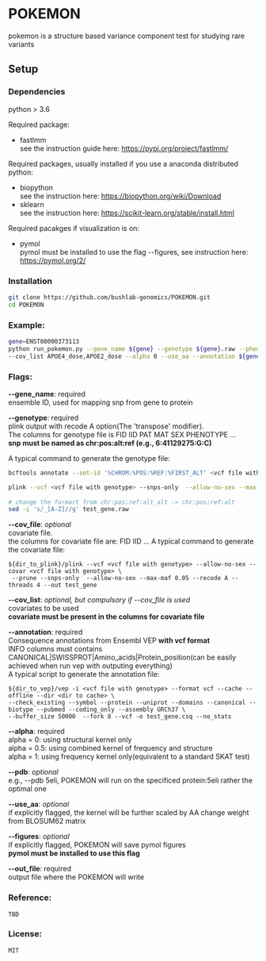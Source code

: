 # POKEMON
pokemon is a structure based variance component test for studying rare variants

## Setup
### Dependencies
python > 3.6  

Required package:
- fastlmm  
see the instruction guide here: https://pypi.org/project/fastlmm/  

Required packages, usually installed if you use a anaconda distributed python:
- biopython  
see the instruction here: https://biopython.org/wiki/Download
- sklearn   
see the instruction here: https://scikit-learn.org/stable/install.html

Required pacakges if visualization is on:  
-  pymol   
pymol must be installed to use the flag --figures, see instruction here: https://pymol.org/2/  

### Installation
```bash
git clone https://github.com/bushlab-genomics/POKEMON.git  
cd POKEMON 
```
### Example:
```bash
gene=ENST00000373113
python run_pokemon.py --gene_name ${gene} --genotype ${gene}.raw --phenotype test.pheno --cov_file test.cov \
--cov_list APOE4_dose,APOE2_dose --alpha 0 --use_aa --annotation ${gene}.csq --out_file results
```
### Flags:
**--gene_name**: required  
   ensemble ID, used for mapping snp from gene to protein  
   
**--genotype**: required  
   plink output with recode A option(The 'transpose' modifier).    
   The columns for genotype file is FID IID PAT MAT SEX PHENOTYPE <snp1> ... <snp2>    
   **snp must be named as chr:pos:alt:ref (e.g., 6:41129275:G:C)**
  
   A typical command to generate the genotype file:
```bash
bcftools annotate --set-id '%CHROM:%POS:%REF:%FIRST_ALT' <vcf file with genotype>  

plink --vcf <vcf file with genotype> --snps-only  --allow-no-sex --max-maf 0.05 --recode A --threads 4 --out test_gene
   
# change the formart from chr:pos:ref:alt_alt -> chr:pos:ref:alt
sed -i 's/_[A-Z]//g' test_gene.raw
```
   
**--cov_file**:  *optional*   
    covariate file.  
    the columns for covariate file are: FID IID <cov1> ... <cov2>
    A typical command to generate the covariate file:  

``` 
${dir_to_plink}/plink --vcf <vcf file with genotype> --allow-no-sex --covar <vcf file with genotype> \  
 --prune --snps-only  --allow-no-sex --max-maf 0.05 --recode A --threads 4 --out test_gene 
```

**--cov_list**: *optional, but compulsory if --cov_file is used*   
    covariates to be used  
    **covariate must be present in the columns for covariate file**  
 
**--annotation**: required  
    Consequence annotations from Ensembl VEP __with vcf format__  
    INFO columns must contains CANONICAL|SWISSPROT|Amino_acids|Protein_position(can be easily achieved when run vep with outputing everything)    
    A typical script to generate the annotation file:  

```    
${dir_to_vep}/vep -i <vcf file with genotype> --format vcf --cache --offline --dir <dir to cache> \
--check_existing --symbol --protein --uniprot --domains --canonical --biotype --pubmed --coding_only --assembly GRCh37 \
--buffer_size 50000  --fork 8 --vcf -o test_gene.csq --no_stats
```
    
**--alpha**:  required    
    alpha = 0: using structural kernel only  
    alpha = 0.5: using combined kernel of frequency and structure  
    alpha = 1: using frequency kernel only(equivalent to a standard SKAT test)  

**--pdb**: *optional*   
    e.g., --pdb 5eli, POKEMON will run on the specificed protein:5eli rather the optimal one  

**--use_aa**: *optional*  
    if explicitly flagged, the kernel will be further scaled by AA change weight from BLOSUM62 matrix  

**--figures**: *optional*    
    if explicitly flagged, POKEMON will save pymol figures  
    **pymol must be installed to use this flag**  
  
**--out_file**: required  
    output file where the POKEMON will write  

### Reference:  
    TBD  

### License:  
    MIT  
